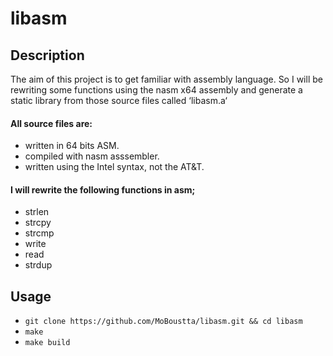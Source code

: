 # libasm

## Description

The aim of this project is to get familiar with assembly language. So I will be rewriting some functions using the nasm x64 assembly and generate a static
library from those source files called ‘libasm.a‘

#### All source files are:

* written in 64 bits ASM.
* compiled with nasm asssembler.
* written using the Intel syntax, not the AT&T.

#### I will rewrite the following functions in asm;

* strlen
* strcpy
* strcmp
* write
* read
* strdup

## Usage

* `git clone https://github.com/MoBoustta/libasm.git && cd libasm`
* `make`
* `make build`
